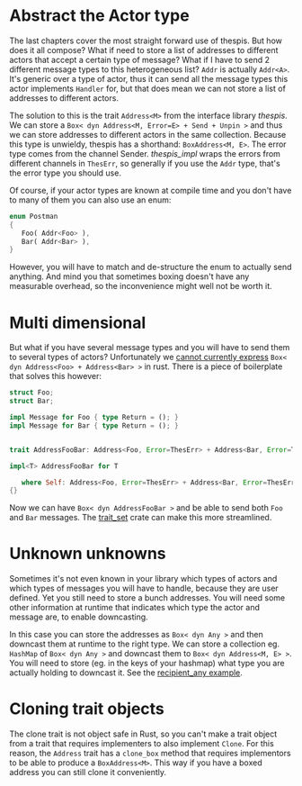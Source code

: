 # Abstract the Actor type

The last chapters cover the most straight forward use of thespis. But how does it all compose? What if need to store a list of addresses to different actors that accept a certain type of message? What if I have to send 2 different message types to this heterogeneous list? `Addr` is actually `Addr<A>`. It's generic over a type of actor, thus it can send all the message types this actor implements `Handler` for, but that does mean we can not store a list of addresses to different actors.

The solution to this is the trait `Address<M>` from the interface library _thespis_. We can store a `Box< dyn Address<M, Error=E> + Send + Unpin >` and thus we can store addresses to different actors in the same collection. Because this type is unwieldy, thespis has a shorthand: `BoxAddress<M, E>`. The error type comes from the channel Sender. _thespis_impl_ wraps the errors from different channels in `ThesErr`, so generally if you use the `Addr` type, that's the error type you should use.

Of course, if your actor types are known at compile time and you don't have to many of them you can also use an enum:

```rust
enum Postman
{
   Foo( Addr<Foo> ),
   Bar( Addr<Bar> ),
}
```
However, you will have to match and de-structure the enum to actually send anything. And mind you that sometimes boxing doesn't have any measurable overhead, so the inconvenience might well not be worth it.

# Multi dimensional

But what if you have several message types and you will have to send them to several types of actors? Unfortunately we [cannot currently express](https://github.com/rust-lang/rfcs/issues/2035) `Box< dyn Address<Foo> + Address<Bar> >` in rust. There is a piece of boilerplate that solves this however:

```rust
struct Foo;
struct Bar;

impl Message for Foo { type Return = (); }
impl Message for Bar { type Return = (); }


trait AddressFooBar: Address<Foo, Error=ThesErr> + Address<Bar, Error=ThesErr> {}

impl<T> AddressFooBar for T

   where Self: Address<Foo, Error=ThesErr> + Address<Bar, Error=ThesErr>
{}
```

Now we can have `Box< dyn AddressFooBar >` and be able to send both `Foo` and `Bar` messages. The [trait_set](https::crates.io/crates/trait_set) crate can make this more streamlined.

# Unknown unknowns

Sometimes it's not even known in your library which types of actors and which types of messages you will have to handle, because they are user defined. Yet you still need to store a bunch addresses. You will need some other information at runtime that indicates which type the actor and message are, to enable downcasting.

In this case you can store the addresses as `Box< dyn Any >` and then downcast them at runtime to the right type. We can store a collection eg. `HashMap` of `Box< dyn Any >` and downcast them to `Box< dyn Address<M, E> >`. You will need to store (eg. in the keys of your hashmap) what type you are actually holding to downcast it. See the [recipient_any example](https://github.com/thespis-rs/thespis_impl/tree/master/examples/recipient_any.rs).


# Cloning trait objects

The clone trait is not object safe in Rust, so you can't make a trait object from a trait that requires implementers to also implement `Clone`. For this reason, the `Address` trait has a `clone_box` method that requires implementors to be able to produce a `BoxAddress<M>`. This way if you have a boxed address you can still clone it conveniently.
